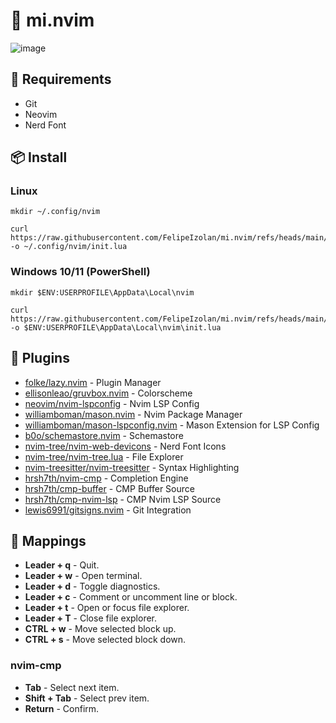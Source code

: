# 📝 mi.nvim

![image](https://github.com/user-attachments/assets/e903c80c-5f26-4024-9ed3-1b1e17850f32)

## 📌 Requirements
- Git
- Neovim
- Nerd Font

## 📦 Install


### Linux
```
mkdir ~/.config/nvim
```
```
curl https://raw.githubusercontent.com/FelipeIzolan/mi.nvim/refs/heads/main/init.lua -o ~/.config/nvim/init.lua
```

### Windows 10/11 (PowerShell)
```
mkdir $ENV:USERPROFILE\AppData\Local\nvim
```
```
curl https://raw.githubusercontent.com/FelipeIzolan/mi.nvim/refs/heads/main/init.lua -o $ENV:USERPROFILE\AppData\Local\nvim\init.lua
```

## 🧩 Plugins

- [folke/lazy.nvim](https://github.com/folke/lazy.nvim) - Plugin Manager
- [ellisonleao/gruvbox.nvim](https://github.com/ellisonleao/gruvbox.nvim) - Colorscheme
- [neovim/nvim-lspconfig](https://github.com/neovim/nvim-lspconfig) - Nvim LSP Config
- [williamboman/mason.nvim](https://github.com/williamboman/mason.nvim) - Nvim Package Manager
- [williamboman/mason-lspconfig.nvim](https://github.com/williamboman/mason-lspconfig.nvim) - Mason Extension for LSP Config
- [b0o/schemastore.nvim](https://github.com/b0o/SchemaStore.nvim) - Schemastore
- [nvim-tree/nvim-web-devicons](https://github.com/nvim-tree/nvim-web-devicons) - Nerd Font Icons
- [nvim-tree/nvim-tree.lua](https://github.com/nvim-tree/nvim-tree.lua) - File Explorer
- [nvim-treesitter/nvim-treesitter](https://github.com/nvim-treesitter/nvim-treesitter) - Syntax Highlighting
- [hrsh7th/nvim-cmp](https://github.com/hrsh7th/nvim-cmp) - Completion Engine
- [hrsh7th/cmp-buffer](https://github.com/hrsh7th/cmp-buffer) - CMP Buffer Source
- [hrsh7th/cmp-nvim-lsp](https://github.com/hrsh7th/cmp-nvim-lsp) - CMP Nvim LSP Source
- [lewis6991/gitsigns.nvim](https://github.com/lewis6991/gitsigns.nvim) - Git Integration

## 💾 Mappings

- **Leader + q** - Quit.
- **Leader + w** - Open terminal.
- **Leader + d** - Toggle diagnostics.
- **Leader + c** - Comment or uncomment line or block.
- **Leader + t** - Open or focus file explorer.
- **Leader + T** - Close file explorer.
- **CTRL + w** - Move selected block up.
- **CTRL + s** - Move selected block down.

### nvim-cmp

- **Tab** - Select next item.
- **Shift + Tab** - Select prev item.
- **Return** - Confirm.
